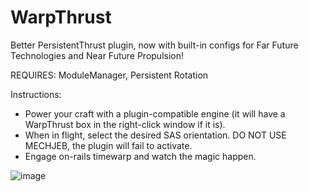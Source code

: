 # WarpThrust

Better PersistentThrust plugin, now with built-in configs for Far Future Technologies and Near Future Propulsion!

REQUIRES: ModuleManager, Persistent Rotation

Instructions:
- Power your craft with a plugin-compatible engine (it will have a WarpThrust box in the right-click window if it is).
- When in flight, select the desired SAS orientation. DO NOT USE MECHJEB, the plugin will fail to activate.
- Engage on-rails timewarp and watch the magic happen.

![image](https://github.com/user-attachments/assets/9d11ae6a-9de9-4cc0-9f5b-2d285807ceb1)
